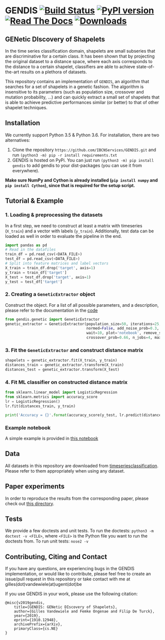 # GENDIS [![Build Status](https://travis-ci.org/IBCNServices/GENDIS.svg?branch=master)](https://travis-ci.org/IBCNServices/GENDIS) [![PyPI version](https://badge.fury.io/py/GENDIS.svg)](https://badge.fury.io/py/GENDIS) [![Read The Docs](https://readthedocs.org/projects/gendis/badge/?version=latest)](https://gendis.readthedocs.io/en/latest/?badge=latest) [![Downloads](https://pepy.tech/badge/gendis)](https://pepy.tech/project/gendis)
## GENetic DIscovery of Shapelets 

In the time series classification domain, shapelets are small subseries that are discriminative for a certain class. It has been shown that by projecting the original dataset to a distance space, where each axis corresponds to the distance to a certain shapelet, classifiers are able to achieve state-of-the-art results on a plethora of datasets.

This repository contains an implementation of `GENDIS`, an algorithm that searches for a set of shapelets in a genetic fashion. The algorithm is insensitive to its parameters (such as population size, crossover and mutation probability, ...) and can quickly extract a small set of shapelets that is able to achieve predictive performances similar (or better) to that of other shapelet techniques.

## Installation

We currently support Python 3.5 & Python 3.6. For installation, there are two alternatives:

1. Clone the repository `https://github.com/IBCNServices/GENDIS.git` and run `(python3 -m) pip -r install requirements.txt`
2. GENDIS is hosted on PyPi. You can just run `(python3 -m) pip install gendis` to add gendis to your dist-packages (you can use it from everywhere).

**Make sure NumPy and Cython is already installed (`pip install numpy` and `pip install Cython`), since that is required for the setup script.**

## Tutorial & Example

### 1. Loading & preprocessing the datasets

In a first step, we need to construct at least a matrix with timeseries (`X_train`) and a vector with labels (`y_train`). Additionally, test data can be loaded as well in order to evaluate the pipeline in the end.

```python
import pandas as pd
# Read in the datafiles
train_df = pd.read_csv(<DATA_FILE>)
test_df = pd.read_csv(<DATA_FILE>)
# Split into feature matrices and label vectors
X_train = train_df.drop('target', axis=1)
y_train = train_df['target']
X_test = test_df.drop('target', axis=1)
y_test = test_df['target']
```

### 2. Creating a `GeneticExtractor` object

Construct the object. For a list of all possible parameters, and a description, please refer to the documentation in the [code](gendis/genetic.py)

```python
from gendis.genetic import GeneticExtractor
genetic_extractor = GeneticExtractor(population_size=50, iterations=25, verbose=False, 
                                     normed=False, add_noise_prob=0.3, add_shapelet_prob=0.3, 
                                     wait=10, plot='notebook', remove_shapelet_prob=0.3, 
                                     crossover_prob=0.66, n_jobs=4, max_len=len(X_train) // 2)
```

### 3. Fit the `GeneticExtractor` and construct distance matrix

```python
shapelets = genetic_extractor.fit(X_train, y_train)
distances_train = genetic_extractor.transform(X_train)
distances_test = genetic_extractor.transform(X_test)
```

### 4. Fit ML classifier on constructed distance matrix

```python
from sklearn.linear_model import LogisticRegression
from sklearn.metrics import accuracy_score
lr = LogisticRegression()
lr.fit(distances_train, y_train)

print('Accuracy = {}'.format(accuracy_score(y_test, lr.predict(distances_test))))
```

### Example notebook

A simple example is provided in [this notebook](gendis/example.ipynb)

## Data

All datasets in this repository are downloaded from [timeseriesclassification](http://timeseriesclassification.com). Please refer to them appropriately when using any dataset.

## Paper experiments

In order to reproduce the results from the corresponding paper, please check out [this directory](gendis/experiments).

## Tests

We provide a few doctests and unit tests. To run the doctests: `python3 -m doctest -v <FILE>`, where `<FILE>` is the Python file you want to run the doctests from. To run unit tests: `nose2 -v`

## Contributing, Citing and Contact

If you have any questions, are experiencing bugs in the GENDIS implementation, or would like to contribute, please feel free to create an issue/pull request in this repository or take contact with me at gilles(dot)vandewiele(at)ugent(dot)be

If you use GENDIS in your work, please use the following citation:
```
@misc{v2019gendis,
    title={GENDIS: GENetic DIscovery of Shapelets},
    author={Gilles Vandewiele and Femke Ongenae and Filip De Turck},
    year={2019},
    eprint={1910.12948},
    archivePrefix={arXiv},
    primaryClass={cs.NE}
}
```
